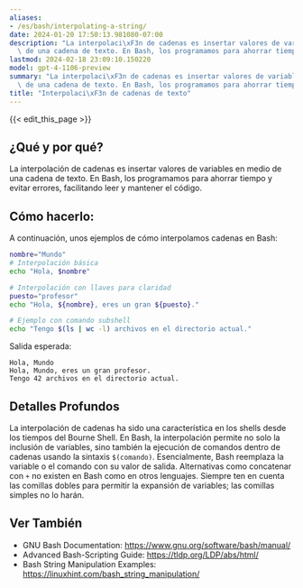 ```yaml
---
aliases:
- /es/bash/interpolating-a-string/
date: 2024-01-20 17:50:13.981080-07:00
description: "La interpolaci\xF3n de cadenas es insertar valores de variables en medio\
  \ de una cadena de texto. En Bash, los programamos para ahorrar tiempo y evitar\u2026"
lastmod: 2024-02-18 23:09:10.150220
model: gpt-4-1106-preview
summary: "La interpolaci\xF3n de cadenas es insertar valores de variables en medio\
  \ de una cadena de texto. En Bash, los programamos para ahorrar tiempo y evitar\u2026"
title: "Interpolaci\xF3n de cadenas de texto"
---
```


{{< edit_this_page >}}

## ¿Qué y por qué?
La interpolación de cadenas es insertar valores de variables en medio de una cadena de texto. En Bash, los programamos para ahorrar tiempo y evitar errores, facilitando leer y mantener el código.

## Cómo hacerlo:
A continuación, unos ejemplos de cómo interpolamos cadenas en Bash:

```Bash
nombre="Mundo"
# Interpolación básica
echo "Hola, $nombre"

# Interpolación con llaves para claridad
puesto="profesor"
echo "Hola, ${nombre}, eres un gran ${puesto}."

# Ejemplo con comando subshell
echo "Tengo $(ls | wc -l) archivos en el directorio actual."
```

Salida esperada:
```
Hola, Mundo
Hola, Mundo, eres un gran profesor.
Tengo 42 archivos en el directorio actual.
```

## Detalles Profundos
La interpolación de cadenas ha sido una característica en los shells desde los tiempos del Bourne Shell. En Bash, la interpolación permite no solo la inclusión de variables, sino también la ejecución de comandos dentro de cadenas usando la sintaxis `$(comando)`. Esencialmente, Bash reemplaza la variable o el comando con su valor de salida. Alternativas como concatenar con `+` no existen en Bash como en otros lenguajes. Siempre ten en cuenta las comillas dobles para permitir la expansión de variables; las comillas simples no lo harán.

## Ver También
- GNU Bash Documentation: https://www.gnu.org/software/bash/manual/
- Advanced Bash-Scripting Guide: https://tldp.org/LDP/abs/html/ 
- Bash String Manipulation Examples: https://linuxhint.com/bash_string_manipulation/
